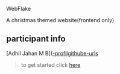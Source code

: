 WebFlake

A christmas themed website(frontend only)

## participant info

[Adhil Jahan M B]([-profilgithube-urls](https://github.com/SiMoNRiLeY-141)

> to get started click [here](GETTING_STARTED.md)
